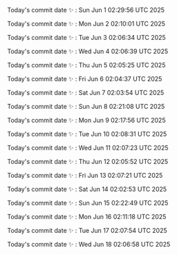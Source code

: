 Today's commit date ✨ : Sun Jun 1 02:29:56 UTC 2025 

Today's commit date ✨ : Mon Jun 2 02:10:01 UTC 2025 

Today's commit date ✨ : Tue Jun 3 02:06:34 UTC 2025 

Today's commit date ✨ : Wed Jun 4 02:06:39 UTC 2025 

Today's commit date ✨ : Thu Jun 5 02:05:25 UTC 2025 

Today's commit date ✨ : Fri Jun 6 02:04:37 UTC 2025 

Today's commit date ✨ : Sat Jun 7 02:03:54 UTC 2025 

Today's commit date ✨ : Sun Jun 8 02:21:08 UTC 2025 

Today's commit date ✨ : Mon Jun 9 02:17:56 UTC 2025 

Today's commit date ✨ : Tue Jun 10 02:08:31 UTC 2025 

Today's commit date ✨ : Wed Jun 11 02:07:23 UTC 2025 

Today's commit date ✨ : Thu Jun 12 02:05:52 UTC 2025 

Today's commit date ✨ : Fri Jun 13 02:07:21 UTC 2025 

Today's commit date ✨ : Sat Jun 14 02:02:53 UTC 2025 

Today's commit date ✨ : Sun Jun 15 02:22:49 UTC 2025 

Today's commit date ✨ : Mon Jun 16 02:11:18 UTC 2025 

Today's commit date ✨ : Tue Jun 17 02:07:54 UTC 2025 

Today's commit date ✨ : Wed Jun 18 02:06:58 UTC 2025 

